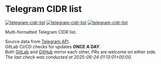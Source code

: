 # Telegram CIDR list

[![telegram-cidr-list](https://img.shields.io/badge/LICENSE-BSD3%20Clause%20Liscense-blue?style=flat-square)](./LICENSE)
[![telegram-cidr-list](https://img.shields.io/badge/GitHub-Telegram%20CIDR%20list-blueviolet?style=flat-square&logo=github)](https://github.com/fernvenue/telegram-cidr-list)
[![telegram-cidr-list](https://img.shields.io/badge/GitLab-Telegram%20CIDR%20list-orange?style=flat-square&logo=gitlab)](https://gitlab.com/fernvenue/telegram-cidr-list)

Multi-formatted Telegram CIDR list.

Source data from [Telegram API](https://core.telegram.org/resources/cidr.txt).  
GitLab CI/CD checks for updates **ONCE A DAY**.  
Both [GitLab](https://gitlab.com/fernvenue/telegram-cidr-list) and [GitHub](https://github.com/fernvenue/telegram-cidr-list) mirror each other, PRs are welcome on either side.  
*The last check was conducted at 2025-06-24 01:13:01+00:00.*
